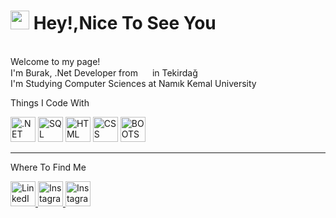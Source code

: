 <h1><img src="https://emojis.slackmojis.com/emojis/images/1531849430/4246/blob-sunglasses.gif?1531849430" width="30"/> Hey!,Nice To See You</h1>

</br> Welcome to my page! </br> I'm Burak, .Net Developer from <img src="https://cdn-icons-png.flaticon.com/512/3909/3909414.png" width="15"> in Tekirdağ </br>
I'm Studying Computer Sciences at Namık Kemal University
<p> Things I Code With 
<p>
<img alt=".NET" src="https://cdn-icons-png.flaticon.com/512/2748/2748383.png" Width="40">
<img alt="SQL" src="https://cdn-icons-png.flaticon.com/512/4492/4492311.png" Width="40">
<img alt="HTML" src="https://pics.freeicons.io/uploads/icons/png/14072054271548141949-512.png" Width="40">
<img alt="CSS" src="https://pics.freeicons.io/uploads/icons/png/21337745421536211768-512.png" Width="40">
<img alt="BOOTSTRAP" src="https://pics.freeicons.io/uploads/icons/png/19681752361536207300-512.png" Width="40">
<hr>
Where To Find Me
<p>
<a href="https://www.linkedin.com/in/burak-toryan-3a526b235/" target="_blank"><img alt="LinkedIn" src="https://cdn-icons-png.flaticon.com/512/1384/1384072.png" Width="40" />
<a href="https://www.instagram.com/toryanburak/?next=%2F" target="_blank"><img alt="Instagram" src="https://cdn-icons-png.flaticon.com/512/3955/3955027.png" Width="40" />
<a href="https://mail.google.com/mail/u/0/?tab=rm&ogbl#inbox?compose=CllgCKCJFQhDpfxVXlCfZWgGCfWXJBRpsXslsQqKDKJVXmFFBtNQGRsvDHspJxcDMVzHhZnbSgV" target="_blank"><img alt="Instagram" src="https://cdn-icons-png.flaticon.com/512/5968/5968534.png" Width="40" />
